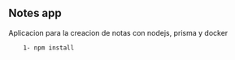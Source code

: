 ## Notes app

Aplicacion para la creacion de notas con nodejs, prisma y docker

```
    1- npm install
```